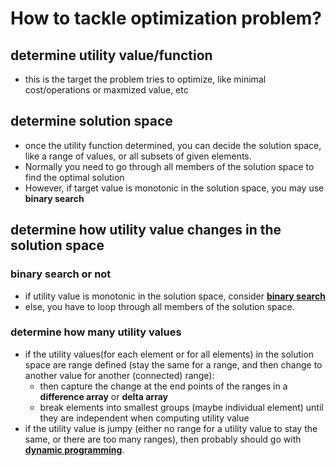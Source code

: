 # How to tackle optimization problem?

## determine utility value/function
* this is the target the problem tries to optimize, like minimal cost/operations or maxmized value, etc

## determine solution space
* once the utility function determined, you can decide the solution space, like a range of values, or all subsets of given elements.
* Normally you need to go through all members of the solution space to find the optimal solution
* However, if target value is monotonic in the solution space, you may use __binary search__

## determine how utility value changes in the solution space

### binary search or not
* if utility value is monotonic in the solution space, consider __[binary search](../binarySearch)__
* else, you have to loop through all members of the solution space.

### determine how many utility values
* if the utility values(for each element or for all elements) in the solution space are range defined (stay the same for a range, and then change to another value for another (connected) range):
  * then capture the change at the end points of the ranges in a __difference array__ or __delta array__
  * break elements into smallest groups (maybe individual element) until they are independent when computing utility value
* if the utility value is jumpy (either no range for a utility value to stay the same, or there are too many ranges), then probably should go with __[dynamic programming](../dynamicProgramming)__.

